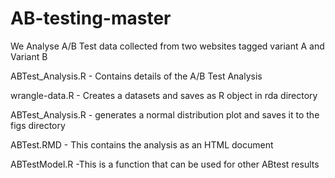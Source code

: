 # AB-testing-master

We Analyse A/B Test data collected from two websites tagged variant A and Variant B

ABTest_Analysis.R - Contains details of the A/B Test Analysis

wrangle-data.R - Creates a datasets and saves as R object in rda directory

ABTest_Analysis.R - generates a normal distribution plot and saves it to the figs directory

ABTest.RMD      - This contains the analysis as an HTML document

ABTestModel.R   -This is a function that can be used for other ABtest results
